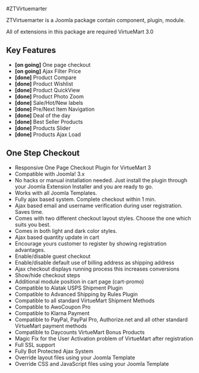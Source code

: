 #ZTVirtuemarter

ZTVirtuemarter is a Joomla package contain component, plugin, module.

All of extensions in this package are required VirtueMart 3.0

## Key Features

* __[on going]__ One page checkout
* __[on going]__ Ajax Filter Price
* __[done]__ Product Compare 
* __[done]__ Product Wishlist
* __[done]__ Product QuickView
* __[done]__ Product Photo Zoom
* __[done]__ Sale/Hot/New labels 
* __[done]__ Pre/Next Item Navigation
* __[done]__ Deal of the day
* __[done]__ Best Seller Products
* __[done]__ Products Slider
* __[done]__ Products Ajax Load

## One Step Checkout

* Responsive One Page Checkout Plugin for VirtueMart 3
* Compatible with Joomla! 3.x
* No hacks or manual installation needed. Just install the plugin through your Joomla Extension Installer and you are ready to go.
* Works with all Joomla Templates.
* Fully ajax based system. Complete checkout within 1 min.
* Ajax based email and username verification during user registration. Saves time.
* Comes with two different checkout layout styles. Choose the one which suits you best.
* Comes in both light and dark color styles.
* Ajax based quantity update in cart
* Encourage yours customer to register by showing registration advantages.
* Enable/disable guest checkout
* Enable/disable default use of billing address as shipping address
* Ajax checkout displays running process this increases conversions
* Show/hide checkout steps
* Additional module position in cart page (cart-promo)
* Compatible to Alatak USPS Shipment Plugin
* Compatible to Advanced Shipping by Rules Plugin
* Compatible to all standard VirtueMart Shipment Methods
* Compatible to AwoCoupon Pro
* Compatible to Klarna Payment
* Compatible to PayPal, PayPal Pro, Authorize.net and all other standard VirtueMart payment methods
* Compatible to Daycounts VirtueMart Bonus Products
* Magic Fix for the User Activation problem of VirtueMart after registration
* Full SSL support
* Fully Bot Protected Ajax System
* Override layout files using your Joomla Template
* Override CSS and JavaScript files using your Joomla Template
